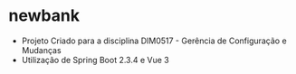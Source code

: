 # newbank

- Projeto Criado para a disciplina DIM0517 - Gerência de Configuração e Mudanças
- Utilização de Spring Boot 2.3.4 e Vue 3
